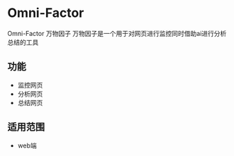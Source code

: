 # Omni-Factor
 Omni-Factor 万物因子
 万物因子是一个用于对网页进行监控同时借助ai进行分析总结的工具

## 功能

- 监控网页
- 分析网页
- 总结网页

## 适用范围

- web端

